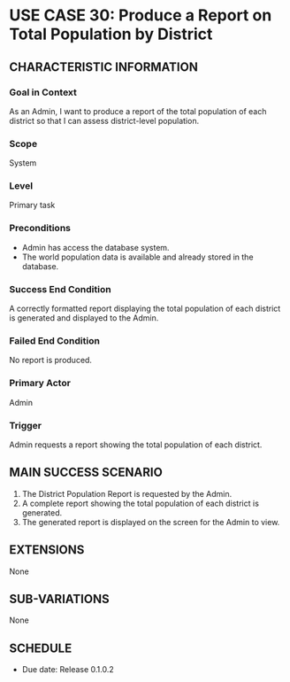 # USE CASE 30: Produce a Report on Total Population by District

## CHARACTERISTIC INFORMATION

### Goal in Context
As an Admin, I want to produce a report of the total population of each district so that I can assess district-level population.

### Scope
System

### Level
Primary task

### Preconditions
* Admin has access the database system.  
* The world population data is available and already stored in the database.

### Success End Condition
A correctly formatted report displaying the total population of each district is generated and displayed to the Admin.

### Failed End Condition
No report is produced.

### Primary Actor
Admin

### Trigger
Admin requests a report showing the total population of each district.

## MAIN SUCCESS SCENARIO
1. The District Population Report is requested by the Admin.  
2. A complete report showing the total population of each district is generated.  
3. The generated report is displayed on the screen for the Admin to view.

## EXTENSIONS
None

## SUB-VARIATIONS
None

## SCHEDULE
* Due date: Release 0.1.0.2
